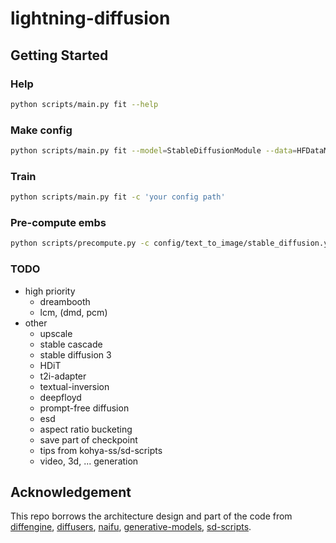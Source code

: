 # lightning-diffusion

## Getting Started
### Help
```sh
python scripts/main.py fit --help
```
### Make config
```sh
python scripts/main.py fit --model=StableDiffusionModule --data=HFDataModule --print_config
```
### Train
```sh
python scripts/main.py fit -c 'your config path'
```
### Pre-compute embs
```sh
python scripts/precompute.py -c config/text_to_image/stable_diffusion.yaml --wds_save_dir=../data_cache --repeat=10
```

### TODO
* high priority
    * dreambooth
    * lcm, (dmd, pcm)
* other
    * upscale
    * stable cascade
    * stable diffusion 3
    * HDiT
    * t2i-adapter
    * textual-inversion
    * deepfloyd
    * prompt-free diffusion
    * esd
    * aspect ratio bucketing
    * save part of checkpoint
    * tips from kohya-ss/sd-scripts
    * video, 3d, ... generation

## Acknowledgement
This repo borrows the architecture design and part of the code from [diffengine](https://github.com/okotaku/diffengine), [diffusers](https://github.com/huggingface/diffusers), [naifu](https://github.com/Mikubill/naifu), [generative-models](https://github.com/Stability-AI/generative-models), [sd-scripts](https://github.com/kohya-ss/sd-scripts).

